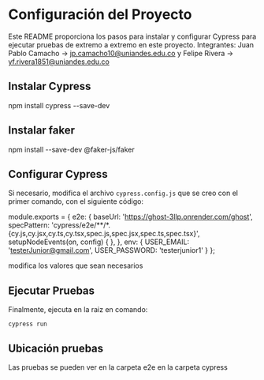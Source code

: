# Configuración del Proyecto

Este README proporciona los pasos para instalar y configurar Cypress para ejecutar pruebas de extremo a extremo en este proyecto.
Integrantes: Juan Pablo Camacho -> jp.camacho10@uniandes.edu.co y  Felipe Rivera -> yf.rivera1851@uniandes.edu.co

## Instalar Cypress

npm install cypress --save-dev

## Instalar faker

npm install --save-dev @faker-js/faker

## Configurar Cypress

Si necesario, modifica el archivo `cypress.config.js` que se creo con el primer comando, con el siguiente código:

   module.exports = {
  e2e: {
    baseUrl: 'https://ghost-3llp.onrender.com/ghost',
    specPattern: 'cypress/e2e/**/*.{cy.js,cy.jsx,cy.ts,cy.tsx,spec.js,spec.jsx,spec.ts,spec.tsx}',
    setupNodeEvents(on, config) {
    },
  },
  env: {
    USER_EMAIL: 'testerJunior@gmail.com',
    USER_PASSWORD: 'testerjunior1'
  }
};

modifica los valores que sean necesarios

## Ejecutar Pruebas

Finalmente, ejecuta en la raiz en comando:

    cypress run

## Ubicación pruebas

Las pruebas se pueden ver en la carpeta e2e en la carpeta cypress